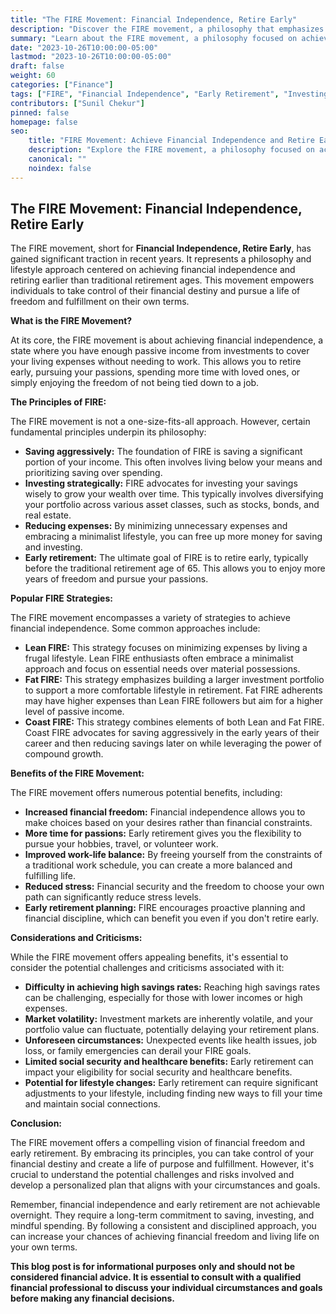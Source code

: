 ```yaml
---
title: "The FIRE Movement: Financial Independence, Retire Early"
description: "Discover the FIRE movement, a philosophy that emphasizes achieving financial independence and retiring early. Explore its principles, strategies, and potential benefits, along with considerations and criticisms."
summary: "Learn about the FIRE movement, a philosophy focused on achieving financial independence and retiring early. Explore its principles, strategies, and potential benefits, along with considerations and criticisms."
date: "2023-10-26T10:00:00-05:00"
lastmod: "2023-10-26T10:00:00-05:00"
draft: false
weight: 60
categories: ["Finance"]
tags: ["FIRE", "Financial Independence", "Early Retirement", "Investing", "Saving", "Budgeting"]
contributors: ["Sunil Chekur"]
pinned: false
homepage: false
seo:
    title: "FIRE Movement: Achieve Financial Independence and Retire Early"
    description: "Explore the FIRE movement, a philosophy focused on achieving financial independence and retiring early. Learn about its principles, strategies, and potential benefits, along with considerations and criticisms."
    canonical: ""
    noindex: false
---
```


## The FIRE Movement: Financial Independence, Retire Early

The FIRE movement, short for **Financial Independence, Retire Early**, has gained significant traction in recent years. It represents a philosophy and lifestyle approach centered on achieving financial independence and retiring earlier than traditional retirement ages. This movement empowers individuals to take control of their financial destiny and pursue a life of freedom and fulfillment on their own terms.

**What is the FIRE Movement?**

At its core, the FIRE movement is about achieving financial independence, a state where you have enough passive income from investments to cover your living expenses without needing to work. This allows you to retire early, pursuing your passions, spending more time with loved ones, or simply enjoying the freedom of not being tied down to a job.

**The Principles of FIRE:**

The FIRE movement is not a one-size-fits-all approach. However, certain fundamental principles underpin its philosophy:

* **Saving aggressively:** The foundation of FIRE is saving a significant portion of your income. This often involves living below your means and prioritizing saving over spending.
* **Investing strategically:**  FIRE advocates for investing your savings wisely to grow your wealth over time.  This typically involves diversifying your portfolio across various asset classes, such as stocks, bonds, and real estate.
* **Reducing expenses:** By minimizing unnecessary expenses and embracing a minimalist lifestyle, you can free up more money for saving and investing.
* **Early retirement:** The ultimate goal of FIRE is to retire early, typically before the traditional retirement age of 65. This allows you to enjoy more years of freedom and pursue your passions.

**Popular FIRE Strategies:**

The FIRE movement encompasses a variety of strategies to achieve financial independence. Some common approaches include:

* **Lean FIRE:** This strategy focuses on minimizing expenses by living a frugal lifestyle. Lean FIRE enthusiasts often embrace a minimalist approach and focus on essential needs over material possessions.
* **Fat FIRE:** This strategy emphasizes building a larger investment portfolio to support a more comfortable lifestyle in retirement. Fat FIRE adherents may have higher expenses than Lean FIRE followers but aim for a higher level of passive income.
* **Coast FIRE:** This strategy combines elements of both Lean and Fat FIRE. Coast FIRE advocates for saving aggressively in the early years of their career and then reducing savings later on while leveraging the power of compound growth.

**Benefits of the FIRE Movement:**

The FIRE movement offers numerous potential benefits, including:

* **Increased financial freedom:**  Financial independence allows you to make choices based on your desires rather than financial constraints.
* **More time for passions:** Early retirement gives you the flexibility to pursue your hobbies, travel, or volunteer work.
* **Improved work-life balance:** By freeing yourself from the constraints of a traditional work schedule, you can create a more balanced and fulfilling life.
* **Reduced stress:** Financial security and the freedom to choose your own path can significantly reduce stress levels.
* **Early retirement planning:** FIRE encourages proactive planning and financial discipline, which can benefit you even if you don't retire early.

**Considerations and Criticisms:**

While the FIRE movement offers appealing benefits, it's essential to consider the potential challenges and criticisms associated with it:

* **Difficulty in achieving high savings rates:** Reaching high savings rates can be challenging, especially for those with lower incomes or high expenses.
* **Market volatility:** Investment markets are inherently volatile, and your portfolio value can fluctuate, potentially delaying your retirement plans.
* **Unforeseen circumstances:** Unexpected events like health issues, job loss, or family emergencies can derail your FIRE goals.
* **Limited social security and healthcare benefits:** Early retirement can impact your eligibility for social security and healthcare benefits.
* **Potential for lifestyle changes:** Early retirement can require significant adjustments to your lifestyle, including finding new ways to fill your time and maintain social connections.

**Conclusion:**

The FIRE movement offers a compelling vision of financial freedom and early retirement. By embracing its principles, you can take control of your financial destiny and create a life of purpose and fulfillment. However, it's crucial to understand the potential challenges and risks involved and develop a personalized plan that aligns with your circumstances and goals.

Remember, financial independence and early retirement are not achievable overnight. They require a long-term commitment to saving, investing, and mindful spending. By following a consistent and disciplined approach, you can increase your chances of achieving financial freedom and living life on your own terms.

**This blog post is for informational purposes only and should not be considered financial advice. It is essential to consult with a qualified financial professional to discuss your individual circumstances and goals before making any financial decisions.** 
